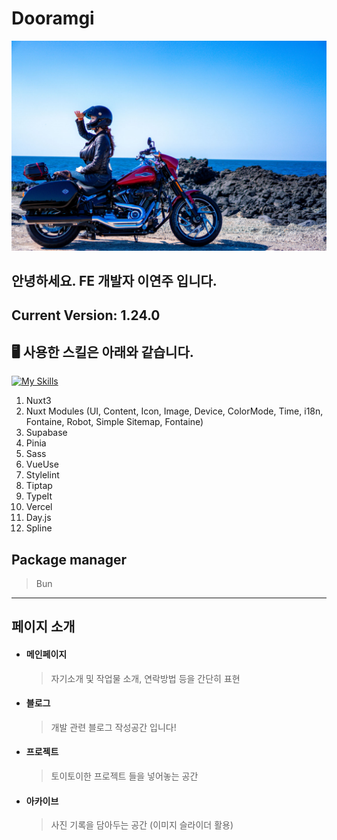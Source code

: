 # Dooramgi

![Dewdew](./.github/assets/dewdew.jpg)

## 안녕하세요. FE 개발자 이연주 입니다.

## Current Version: 1.24.0

## 🖥️ 사용한 스킬은 아래와 같습니다.

[![My Skills](https://skillicons.dev/icons?i=nuxtjs,vue,supabase,vercel,vite,ts,js,postgres,html,sass,vscode,vim,github)](https://skillicons.dev)

1. Nuxt3
2. Nuxt Modules (UI, Content, Icon, Image, Device, ColorMode, Time, i18n, Fontaine, Robot, Simple Sitemap, Fontaine)
3. Supabase
4. Pinia
5. Sass
6. VueUse
7. Stylelint
8. Tiptap
9. TypeIt
10. Vercel
11. Day.js
12. Spline

## Package manager

> Bun

---

## 페이지 소개

- #### 메인페이지

  > 자기소개 및 작업물 소개, 연락방법 등을 간단히 표현

- #### 블로그

  > 개발 관련 블로그 작성공간 입니다!

- #### 프로젝트

  > 토이토이한 프로젝트 들을 넣어놓는 공간

- #### 아카이브
  > 사진 기록을 담아두는 공간
  > (이미지 슬라이더 활용)
